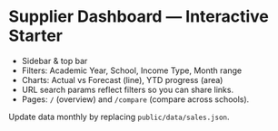 # Supplier Dashboard — Interactive Starter

- Sidebar & top bar
- Filters: Academic Year, School, Income Type, Month range
- Charts: Actual vs Forecast (line), YTD progress (area)
- URL search params reflect filters so you can share links.
- Pages: `/` (overview) and `/compare` (compare across schools).

Update data monthly by replacing `public/data/sales.json`.
